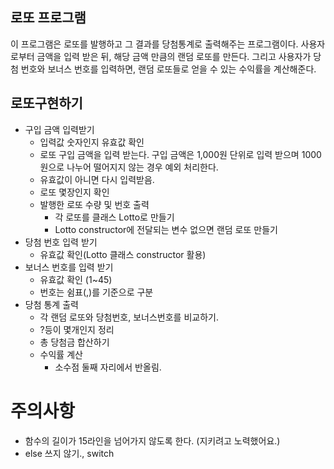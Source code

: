## 로또 프로그램

이 프로그램은 로또를 발행하고 그 결과를 당첨통계로 출력해주는 프로그램이다. 사용자로부터 금액을 입력 받은 뒤, 해당 금액 만큼의 랜덤 로또를 만든다. 그리고 사용자가 당첨 번호와 보너스 번호를 입력하면, 랜덤 로또들로 얻을 수 있는 수익률을 계산해준다.

## 로또구현하기

- 구입 금액 입력받기
  - 입력값 숫자인지 유효값 확인
  - 로또 구입 금액을 입력 받는다. 구입 금액은 1,000원 단위로 입력 받으며 1000원으로 나누어 떨어지지 않는 경우 예외 처리한다.
  - 유효값이 아니면 다시 입력받음.
  - 로또 몇장인지 확인
  - 발행한 로또 수량 및 번호 출력
    - 각 로또를 클래스 Lotto로 만들기
    - Lotto constructor에 전달되는 변수 없으면 랜덤 로또 만들기
- 당첨 번호 입력 받기
  - 유효값 확인(Lotto 클래스 constructor 활용)
- 보너스 번호를 입력 받기
  - 유효값 확인 (1~45)
  - 번호는 쉼표(,)를 기준으로 구분
- 당첨 통계 출력
  - 각 랜덤 로또와 당첨번호, 보너스번호를 비교하기.
  - ?등이 몇개인지 정리
  - 총 당첨금 합산하기
  - 수익률 계산
    - 소수점 둘째 자리에서 반올림.

# 주의사항

- 함수의 길이가 15라인을 넘어가지 않도록 한다. (지키려고 노력했어요.)
- else 쓰지 않기., switch
